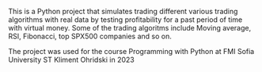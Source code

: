 This is a Python project that simulates trading different various trading algorithms with real data by testing profitability for a past period of time with virtual money. 
Some of the trading algoritms include Moving average, RSI, Fibonacci, top SPX500 companies and so on.

The project was used for the course Programming with Python at FMI Sofia University ST Kliment Ohridski in 2023
